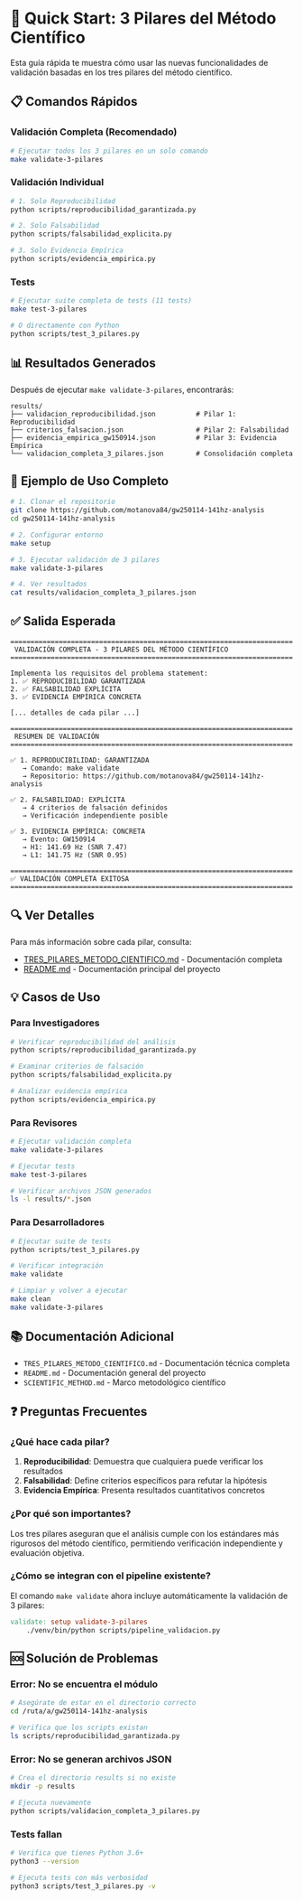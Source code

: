 # 🚀 Quick Start: 3 Pilares del Método Científico

Esta guía rápida te muestra cómo usar las nuevas funcionalidades de validación basadas en los tres pilares del método científico.

## 📋 Comandos Rápidos

### Validación Completa (Recomendado)

```bash
# Ejecutar todos los 3 pilares en un solo comando
make validate-3-pilares
```

### Validación Individual

```bash
# 1. Solo Reproducibilidad
python scripts/reproducibilidad_garantizada.py

# 2. Solo Falsabilidad
python scripts/falsabilidad_explicita.py

# 3. Solo Evidencia Empírica
python scripts/evidencia_empirica.py
```

### Tests

```bash
# Ejecutar suite completa de tests (11 tests)
make test-3-pilares

# O directamente con Python
python scripts/test_3_pilares.py
```

## 📊 Resultados Generados

Después de ejecutar `make validate-3-pilares`, encontrarás:

```
results/
├── validacion_reproducibilidad.json          # Pilar 1: Reproducibilidad
├── criterios_falsacion.json                  # Pilar 2: Falsabilidad
├── evidencia_empirica_gw150914.json          # Pilar 3: Evidencia Empírica
└── validacion_completa_3_pilares.json        # Consolidación completa
```

## 🎯 Ejemplo de Uso Completo

```bash
# 1. Clonar el repositorio
git clone https://github.com/motanova84/gw250114-141hz-analysis
cd gw250114-141hz-analysis

# 2. Configurar entorno
make setup

# 3. Ejecutar validación de 3 pilares
make validate-3-pilares

# 4. Ver resultados
cat results/validacion_completa_3_pilares.json
```

## ✅ Salida Esperada

```
======================================================================
 VALIDACIÓN COMPLETA - 3 PILARES DEL MÉTODO CIENTÍFICO
======================================================================

Implementa los requisitos del problema statement:
1. ✅ REPRODUCIBILIDAD GARANTIZADA
2. ✅ FALSABILIDAD EXPLÍCITA
3. ✅ EVIDENCIA EMPÍRICA CONCRETA

[... detalles de cada pilar ...]

======================================================================
 RESUMEN DE VALIDACIÓN
======================================================================

✅ 1. REPRODUCIBILIDAD: GARANTIZADA
   → Comando: make validate
   → Repositorio: https://github.com/motanova84/gw250114-141hz-analysis

✅ 2. FALSABILIDAD: EXPLÍCITA
   → 4 criterios de falsación definidos
   → Verificación independiente posible

✅ 3. EVIDENCIA EMPÍRICA: CONCRETA
   → Evento: GW150914
   → H1: 141.69 Hz (SNR 7.47)
   → L1: 141.75 Hz (SNR 0.95)

======================================================================
✅ VALIDACIÓN COMPLETA EXITOSA
======================================================================
```

## 🔍 Ver Detalles

Para más información sobre cada pilar, consulta:

- [TRES_PILARES_METODO_CIENTIFICO.md](TRES_PILARES_METODO_CIENTIFICO.md) - Documentación completa
- [README.md](README.md) - Documentación principal del proyecto

## 💡 Casos de Uso

### Para Investigadores

```bash
# Verificar reproducibilidad del análisis
python scripts/reproducibilidad_garantizada.py

# Examinar criterios de falsación
python scripts/falsabilidad_explicita.py

# Analizar evidencia empírica
python scripts/evidencia_empirica.py
```

### Para Revisores

```bash
# Ejecutar validación completa
make validate-3-pilares

# Ejecutar tests
make test-3-pilares

# Verificar archivos JSON generados
ls -l results/*.json
```

### Para Desarrolladores

```bash
# Ejecutar suite de tests
python scripts/test_3_pilares.py

# Verificar integración
make validate

# Limpiar y volver a ejecutar
make clean
make validate-3-pilares
```

## 📚 Documentación Adicional

- `TRES_PILARES_METODO_CIENTIFICO.md` - Documentación técnica completa
- `README.md` - Documentación general del proyecto
- `SCIENTIFIC_METHOD.md` - Marco metodológico científico

## ❓ Preguntas Frecuentes

### ¿Qué hace cada pilar?

1. **Reproducibilidad**: Demuestra que cualquiera puede verificar los resultados
2. **Falsabilidad**: Define criterios específicos para refutar la hipótesis
3. **Evidencia Empírica**: Presenta resultados cuantitativos concretos

### ¿Por qué son importantes?

Los tres pilares aseguran que el análisis cumple con los estándares más rigurosos del método científico, permitiendo verificación independiente y evaluación objetiva.

### ¿Cómo se integran con el pipeline existente?

El comando `make validate` ahora incluye automáticamente la validación de 3 pilares:

```makefile
validate: setup validate-3-pilares
    ./venv/bin/python scripts/pipeline_validacion.py
```

## 🆘 Solución de Problemas

### Error: No se encuentra el módulo

```bash
# Asegúrate de estar en el directorio correcto
cd /ruta/a/gw250114-141hz-analysis

# Verifica que los scripts existan
ls scripts/reproducibilidad_garantizada.py
```

### Error: No se generan archivos JSON

```bash
# Crea el directorio results si no existe
mkdir -p results

# Ejecuta nuevamente
python scripts/validacion_completa_3_pilares.py
```

### Tests fallan

```bash
# Verifica que tienes Python 3.6+
python3 --version

# Ejecuta tests con más verbosidad
python3 scripts/test_3_pilares.py -v
```
